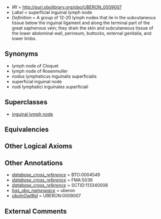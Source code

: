  * *IRI* = http://purl.obolibrary.org/obo/UBERON_0009007
 * *Label* = superficial inguinal lymph node
 * *Definition* = A group of 12-20 lymph nodes that lie in the subcutaneous tissue below the inguinal ligament and along the terminal part of the great saphenous vein; they drain the skin and subcutaneous tissue of the lower abdominal wall, perineum, buttocks, external genitalia, and lower limbs.

## Synonyms

 * lymph node of Cloquet
 * lymph node of Rosenmuller
 * nodus lymphaticus inguinalis superficialis
 * superficial inguinal node
 * nodi lymphatici inguinales superficiali

## Superclasses

 * [inguinal lymph node](../../UBERON/42/UBERON_0001542.md)

## Equivalencies


## Other Logical Axioms


## Other Annotations

 * *[database_cross_reference](../../ef/oboInOwl#hasDbXref.md)* = BTO:0004549
 * *[database_cross_reference](../../ef/oboInOwl#hasDbXref.md)* = FMA:5036
 * *[database_cross_reference](../../ef/oboInOwl#hasDbXref.md)* = SCTID:113340006
 * *[has_obo_namespace](../../ce/oboInOwl#hasOBONamespace.md)* = uberon
 * *[oboInOwl#id](../../id/oboInOwl#id.md)* = UBERON:0009007

## External Comments

